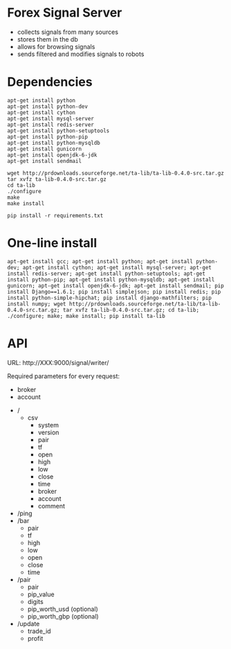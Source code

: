 Forex Signal Server
=======

- collects signals from many sources
- stores them in the db
- allows for browsing signals
- sends filtered and modifies signals to robots


Dependencies
===

```
apt-get install python
apt-get install python-dev
apt-get install cython
apt-get install mysql-server
apt-get install redis-server
apt-get install python-setuptools
apt-get install python-pip
apt-get install python-mysqldb
apt-get install gunicorn
apt-get install openjdk-6-jdk
apt-get install sendmail

wget http://prdownloads.sourceforge.net/ta-lib/ta-lib-0.4.0-src.tar.gz
tar xvfz ta-lib-0.4.0-src.tar.gz
cd ta-lib
./configure
make
make install

pip install -r requirements.txt
```

One-line install
===

```
apt-get install gcc; apt-get install python; apt-get install python-dev; apt-get install cython; apt-get install mysql-server; apt-get install redis-server; apt-get install python-setuptools; apt-get install python-pip; apt-get install python-mysqldb; apt-get install gunicorn; apt-get install openjdk-6-jdk; apt-get install sendmail; pip install Django==1.6.1; pip install simplejson; pip install redis; pip install python-simple-hipchat; pip install django-mathfilters; pip install numpy; wget http://prdownloads.sourceforge.net/ta-lib/ta-lib-0.4.0-src.tar.gz; tar xvfz ta-lib-0.4.0-src.tar.gz; cd ta-lib; ./configure; make; make install; pip install ta-lib
```

API
===

URL: http://XXX:9000/signal/writer/

Required parameters for every request:
- broker
- account

* /
	* csv
		* system
		* version
		* pair
		* tf
		* open
		* high
		* low
		* close
		* time
		* broker
		* account
		* comment
* /ping
* /bar
	* pair
	* tf
	* high
	* low
	* open
	* close
	* time
* /pair
	* pair
	* pip_value
	* digits
	* pip_worth_usd (optional)
	* pip_worth_gbp (optional)
* /update
	* trade_id
	* profit
